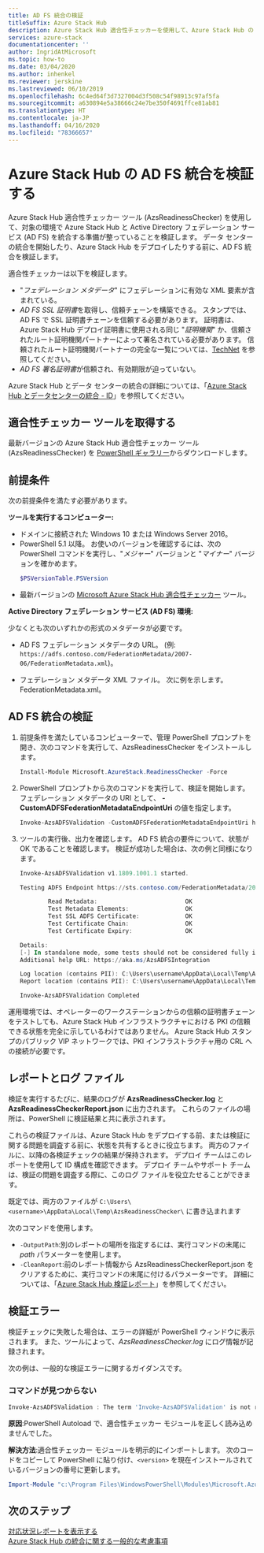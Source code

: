 ```yaml
---
title: AD FS 統合の検証
titleSuffix: Azure Stack Hub
description: Azure Stack Hub 適合性チェッカーを使用して、Azure Stack Hub の AD FS 統合を検証する方法について説明します。
services: azure-stack
documentationcenter: ''
author: IngridAtMicrosoft
ms.topic: how-to
ms.date: 03/04/2020
ms.author: inhenkel
ms.reviewer: jerskine
ms.lastreviewed: 06/10/2019
ms.openlocfilehash: 6c4ed64f3d7327004d3f508c54f98913c97af5fa
ms.sourcegitcommit: a630894e5a38666c24e7be350f4691ffce81ab81
ms.translationtype: HT
ms.contentlocale: ja-JP
ms.lasthandoff: 04/16/2020
ms.locfileid: "78366657"
---
```

# <a name="validate-ad-fs-integration-for-azure-stack-hub"></a>Azure Stack Hub の AD FS 統合を検証する

Azure Stack Hub 適合性チェッカー ツール (AzsReadinessChecker) を使用して、対象の環境で Azure Stack Hub と Active Directory フェデレーション サービス (AD FS) を統合する準備が整っていることを検証します。 データ センターの統合を開始したり、Azure Stack Hub をデプロイしたりする前に、AD FS 統合を検証します。

適合性チェッカーは以下を検証します。

* "*フェデレーション メタデータ*" にフェデレーションに有効な XML 要素が含まれている。
* *AD FS SSL 証明書*を取得し、信頼チェーンを構築できる。 スタンプでは、AD FS で SSL 証明書チェーンを信頼する必要があります。 証明書は、Azure Stack Hub デプロイ証明書に使用される同じ "*証明機関*" か、信頼されたルート証明機関パートナーによって署名されている必要があります。 信頼されたルート証明機関パートナーの完全な一覧については、[TechNet](https://gallery.technet.microsoft.com/Trusted-Root-Certificate-123665ca) を参照してください。
* *AD FS 署名証明書*が信頼され、有効期限が迫っていない。

Azure Stack Hub とデータ センターの統合の詳細については、「[Azure Stack Hub とデータセンターの統合 - ID](azure-stack-integrate-identity.md)」を参照してください。

## <a name="get-the-readiness-checker-tool"></a>適合性チェッカー ツールを取得する

最新バージョンの Azure Stack Hub 適合性チェッカー ツール (AzsReadinessChecker) を [PowerShell ギャラリー](https://aka.ms/AzsReadinessChecker)からダウンロードします。  

## <a name="prerequisites"></a>前提条件

次の前提条件を満たす必要があります。

**ツールを実行するコンピューター:**

* ドメインに接続された Windows 10 または Windows Server 2016。
* PowerShell 5.1 以降。 お使いのバージョンを確認するには、次の PowerShell コマンドを実行し、"*メジャー*" バージョンと "*マイナー*" バージョンを確かめます。  
    ```powershell
    $PSVersionTable.PSVersion
    ```
* 最新バージョンの [Microsoft Azure Stack Hub 適合性チェッカー](https://aka.ms/AzsReadinessChecker) ツール。

**Active Directory フェデレーション サービス (AD FS) 環境:**

少なくとも次のいずれかの形式のメタデータが必要です。

- AD FS フェデレーション メタデータの URL。 (例: `https://adfs.contoso.com/FederationMetadata/2007-06/FederationMetadata.xml`)。
* フェデレーション メタデータ XML ファイル。 次に例を示します。FederationMetadata.xml。

## <a name="validate-ad-fs-integration"></a>AD FS 統合の検証

1. 前提条件を満たしているコンピューターで、管理 PowerShell プロンプトを開き、次のコマンドを実行して、AzsReadinessChecker をインストールします。

    ```powershell
    Install-Module Microsoft.AzureStack.ReadinessChecker -Force
    ```

1. PowerShell プロンプトから次のコマンドを実行して、検証を開始します。 フェデレーション メタデータの URI として、 **-CustomADFSFederationMetadataEndpointUri** の値を指定します。

     ```powershell
     Invoke-AzsADFSValidation -CustomADFSFederationMetadataEndpointUri https://adfs.contoso.com/FederationMetadata/2007-06/FederationMetadata.xml
     ```

1. ツールの実行後、出力を確認します。 AD FS 統合の要件について、状態が OK であることを確認します。 検証が成功した場合は、次の例と同様になります。

    ```powershell
    Invoke-AzsADFSValidation v1.1809.1001.1 started.

    Testing ADFS Endpoint https://sts.contoso.com/FederationMetadata/2007-06/FederationMetadata.xml

            Read Metadata:                         OK
            Test Metadata Elements:                OK
            Test SSL ADFS Certificate:             OK
            Test Certificate Chain:                OK
            Test Certificate Expiry:               OK

    Details:
    [-] In standalone mode, some tests should not be considered fully indicative of connectivity or readiness the Azure Stack Hub Stamp requires prior to Datacenter Integration.
    Additional help URL: https://aka.ms/AzsADFSIntegration

    Log location (contains PII): C:\Users\username\AppData\Local\Temp\AzsReadinessChecker\AzsReadinessChecker.log
    Report location (contains PII): C:\Users\username\AppData\Local\Temp\AzsReadinessChecker\AzsReadinessCheckerReport.json

    Invoke-AzsADFSValidation Completed
    ```

運用環境では、オペレーターのワークステーションからの信頼の証明書チェーンをテストしても、Azure Stack Hub インフラストラクチャにおける PKI の信頼できる状態を完全に示しているわけではありません。 Azure Stack Hub スタンプのパブリック VIP ネットワークでは、PKI インフラストラクチャ用の CRL への接続が必要です。

## <a name="report-and-log-file"></a>レポートとログ ファイル

検証を実行するたびに、結果のログが **AzsReadinessChecker.log** と **AzsReadinessCheckerReport.json** に出力されます。 これらのファイルの場所は、PowerShell に検証結果と共に表示されます。

これらの検証ファイルは、Azure Stack Hub をデプロイする前、または検証に関する問題を調査する前に、状態を共有するときに役立ちます。 両方のファイルに、以降の各検証チェックの結果が保持されます。 デプロイ チームはこのレポートを使用して ID 構成を確認できます。 デプロイ チームやサポート チームは、検証の問題を調査する際に、このログ ファイルを役立たせることができます。

既定では、両方のファイルが `C:\Users\<username>\AppData\Local\Temp\AzsReadinessChecker\` に書き込まれます

次のコマンドを使用します。

* `-OutputPath`:別のレポートの場所を指定するには、実行コマンドの末尾に *path* パラメーターを使用します。
* `-CleanReport`:前のレポート情報から AzsReadinessCheckerReport.json をクリアするために、実行コマンドの末尾に付けるパラメーターです。 詳細については、「[Azure Stack Hub 検証レポート](azure-stack-validation-report.md)」を参照してください。

## <a name="validation-failures"></a>検証エラー

検証チェックに失敗した場合は、エラーの詳細が PowerShell ウィンドウに表示されます。 また、ツールによって、*AzsReadinessChecker.log* にログ情報が記録されます。

次の例は、一般的な検証エラーに関するガイダンスです。

### <a name="command-not-found"></a>コマンドが見つからない

```powershell
Invoke-AzsADFSValidation : The term 'Invoke-AzsADFSValidation' is not recognized as the name of a cmdlet, function, script file, or operable program. Check the spelling of the name, or if a path was included, verify that the path is correct and try again.
```

**原因**:PowerShell Autoload で、適合性チェッカー モジュールを正しく読み込めませんでした。

**解決方法**:適合性チェッカー モジュールを明示的にインポートします。 次のコードをコピーして PowerShell に貼り付け、`<version>` を現在インストールされているバージョンの番号に更新します。

```powershell
Import-Module "c:\Program Files\WindowsPowerShell\Modules\Microsoft.AzureStack.ReadinessChecker\<version>\Microsoft.AzureStack.ReadinessChecker.psd1" -Force
```

## <a name="next-steps"></a>次のステップ

[対応状況レポートを表示する](azure-stack-validation-report.md)  
[Azure Stack Hub の統合に関する一般的な考慮事項](azure-stack-datacenter-integration.md)  
